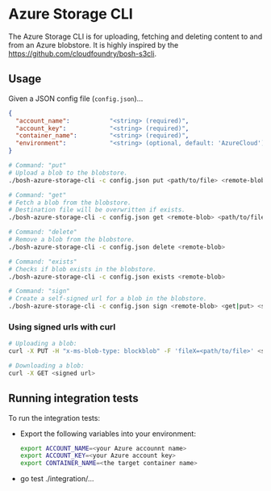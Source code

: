 # Azure Storage CLI

The Azure Storage CLI is for uploading, fetching and deleting content to and from an Azure blobstore.
It is highly inspired by the https://github.com/cloudfoundry/bosh-s3cli.

## Usage

Given a JSON config file (`config.json`)...

``` json
{
  "account_name":           "<string> (required)",
  "account_key":            "<string> (required)",
  "container_name":         "<string> (required)",
  "environment":            "<string> (optional, default: 'AzureCloud')",
}
```

``` bash
# Command: "put"
# Upload a blob to the blobstore.
./bosh-azure-storage-cli -c config.json put <path/to/file> <remote-blob> 

# Command: "get"
# Fetch a blob from the blobstore.
# Destination file will be overwritten if exists.
./bosh-azure-storage-cli -c config.json get <remote-blob> <path/to/file>

# Command: "delete"
# Remove a blob from the blobstore.
./bosh-azure-storage-cli -c config.json delete <remote-blob>

# Command: "exists"
# Checks if blob exists in the blobstore.
./bosh-azure-storage-cli -c config.json exists <remote-blob>

# Command: "sign"
# Create a self-signed url for a blob in the blobstore.
./bosh-azure-storage-cli -c config.json sign <remote-blob> <get|put> <seconds-to-expiration>
```

### Using signed urls with curl
``` bash
# Uploading a blob:
curl -X PUT -H "x-ms-blob-type: blockblob" -F 'fileX=<path/to/file>' <signed url>

# Downloading a blob:
curl -X GET <signed url>
```

## Running integration tests

To run the integration tests:
- Export the following variables into your environment:
  ``` bash
  export ACCOUNT_NAME=<your Azure accounnt name>
  export ACCOUNT_KEY=<your Azure account key>
  export CONTAINER_NAME=<the target container name>
  ```
- go test ./integration/...